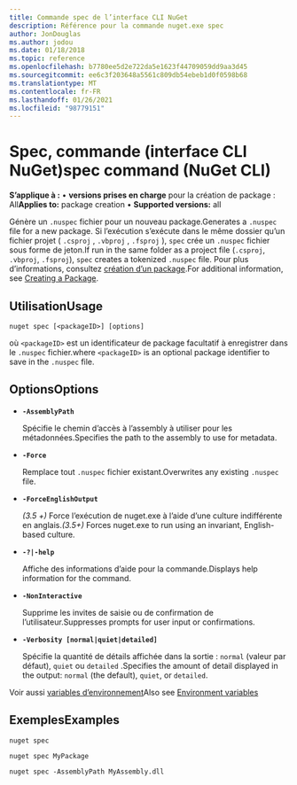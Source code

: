```yaml
---
title: Commande spec de l’interface CLI NuGet
description: Référence pour la commande nuget.exe spec
author: JonDouglas
ms.author: jodou
ms.date: 01/18/2018
ms.topic: reference
ms.openlocfilehash: b7780ee5d2e722da5e1623f44709059dd9aa3d45
ms.sourcegitcommit: ee6c3f203648a5561c809db54ebeb1d0f0598b68
ms.translationtype: MT
ms.contentlocale: fr-FR
ms.lasthandoff: 01/26/2021
ms.locfileid: "98779151"
---
```

# <a name="spec-command-nuget-cli"></a><span data-ttu-id="fe4c4-103">Spec, commande (interface CLI NuGet)</span><span class="sxs-lookup"><span data-stu-id="fe4c4-103">spec command (NuGet CLI)</span></span>

<span data-ttu-id="fe4c4-104">**S’applique à :** &bullet; **versions prises en charge** pour la création de package : All</span><span class="sxs-lookup"><span data-stu-id="fe4c4-104">**Applies to:** package creation &bullet; **Supported versions:** all</span></span>

<span data-ttu-id="fe4c4-105">Génère un `.nuspec` fichier pour un nouveau package.</span><span class="sxs-lookup"><span data-stu-id="fe4c4-105">Generates a `.nuspec` file for a new package.</span></span> <span data-ttu-id="fe4c4-106">Si l’exécution s’exécute dans le même dossier qu’un fichier projet ( `.csproj` , `.vbproj` , `.fsproj` ), `spec` crée un `.nuspec` fichier sous forme de jeton.</span><span class="sxs-lookup"><span data-stu-id="fe4c4-106">If run in the same folder as a project file (`.csproj`, `.vbproj`, `.fsproj`), `spec` creates a tokenized `.nuspec` file.</span></span> <span data-ttu-id="fe4c4-107">Pour plus d’informations, consultez [création d’un package](../../create-packages/creating-a-package.md).</span><span class="sxs-lookup"><span data-stu-id="fe4c4-107">For additional information, see [Creating a Package](../../create-packages/creating-a-package.md).</span></span>

## <a name="usage"></a><span data-ttu-id="fe4c4-108">Utilisation</span><span class="sxs-lookup"><span data-stu-id="fe4c4-108">Usage</span></span>

```cli
nuget spec [<packageID>] [options]
```

<span data-ttu-id="fe4c4-109">où `<packageID>` est un identificateur de package facultatif à enregistrer dans le `.nuspec` fichier.</span><span class="sxs-lookup"><span data-stu-id="fe4c4-109">where `<packageID>` is an optional package identifier to save in the `.nuspec` file.</span></span>

## <a name="options"></a><span data-ttu-id="fe4c4-110">Options</span><span class="sxs-lookup"><span data-stu-id="fe4c4-110">Options</span></span>

- **`-AssemblyPath`**

  <span data-ttu-id="fe4c4-111">Spécifie le chemin d’accès à l’assembly à utiliser pour les métadonnées.</span><span class="sxs-lookup"><span data-stu-id="fe4c4-111">Specifies the path to the assembly to use for metadata.</span></span>

- **`-Force`**

  <span data-ttu-id="fe4c4-112">Remplace tout `.nuspec` fichier existant.</span><span class="sxs-lookup"><span data-stu-id="fe4c4-112">Overwrites any existing `.nuspec` file.</span></span>


- **`-ForceEnglishOutput`**

  <span data-ttu-id="fe4c4-113">*(3.5 +)* Force l’exécution de nuget.exe à l’aide d’une culture indifférente en anglais.</span><span class="sxs-lookup"><span data-stu-id="fe4c4-113">*(3.5+)* Forces nuget.exe to run using an invariant, English-based culture.</span></span>

- **`-?|-help`**

  <span data-ttu-id="fe4c4-114">Affiche des informations d’aide pour la commande.</span><span class="sxs-lookup"><span data-stu-id="fe4c4-114">Displays help information for the command.</span></span>

- **`-NonInteractive`**

  <span data-ttu-id="fe4c4-115">Supprime les invites de saisie ou de confirmation de l’utilisateur.</span><span class="sxs-lookup"><span data-stu-id="fe4c4-115">Suppresses prompts for user input or confirmations.</span></span>

- **`-Verbosity [normal|quiet|detailed]`**

  <span data-ttu-id="fe4c4-116">Spécifie la quantité de détails affichée dans la sortie : `normal` (valeur par défaut), `quiet` ou `detailed` .</span><span class="sxs-lookup"><span data-stu-id="fe4c4-116">Specifies the amount of detail displayed in the output: `normal` (the default), `quiet`, or `detailed`.</span></span>

<span data-ttu-id="fe4c4-117">Voir aussi [variables d’environnement](cli-ref-environment-variables.md)</span><span class="sxs-lookup"><span data-stu-id="fe4c4-117">Also see [Environment variables](cli-ref-environment-variables.md)</span></span>

## <a name="examples"></a><span data-ttu-id="fe4c4-118">Exemples</span><span class="sxs-lookup"><span data-stu-id="fe4c4-118">Examples</span></span>

```cli
nuget spec

nuget spec MyPackage

nuget spec -AssemblyPath MyAssembly.dll
```
